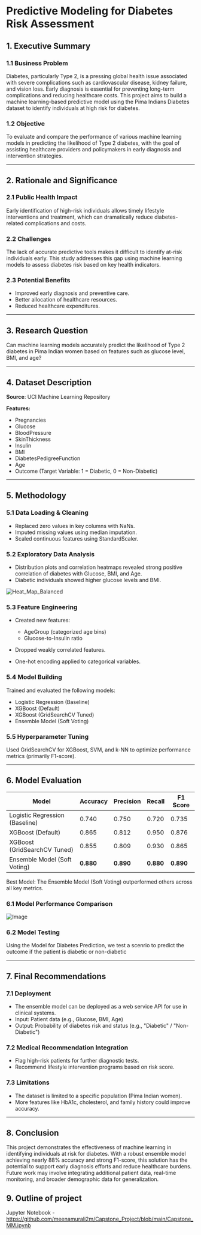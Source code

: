 # Predictive Modeling for Diabetes Risk Assessment

## 1. Executive Summary

### 1.1 Business Problem

Diabetes, particularly Type 2, is a pressing global health issue associated with severe complications such as cardiovascular disease, kidney failure, and vision loss. Early diagnosis is essential for preventing long-term complications and reducing healthcare costs. This project aims to build a machine learning-based predictive model using the Pima Indians Diabetes dataset to identify individuals at high risk for diabetes.

### 1.2 Objective

To evaluate and compare the performance of various machine learning models in predicting the likelihood of Type 2 diabetes, with the goal of assisting healthcare providers and policymakers in early diagnosis and intervention strategies.

---

## 2. Rationale and Significance

### 2.1 Public Health Impact

Early identification of high-risk individuals allows timely lifestyle interventions and treatment, which can dramatically reduce diabetes-related complications and costs.

### 2.2 Challenges

The lack of accurate predictive tools makes it difficult to identify at-risk individuals early. This study addresses this gap using machine learning models to assess diabetes risk based on key health indicators.

### 2.3 Potential Benefits

* Improved early diagnosis and preventive care.
* Better allocation of healthcare resources.
* Reduced healthcare expenditures.

---

## 3. Research Question

Can machine learning models accurately predict the likelihood of Type 2 diabetes in Pima Indian women based on features such as glucose level, BMI, and age?

---

## 4. Dataset Description

**Source**: UCI Machine Learning Repository

**Features:**

* Pregnancies
* Glucose
* BloodPressure
* SkinThickness
* Insulin
* BMI
* DiabetesPedigreeFunction
* Age
* Outcome (Target Variable: 1 = Diabetic, 0 = Non-Diabetic)

---

## 5. Methodology

### 5.1 Data Loading & Cleaning

* Replaced zero values in key columns with NaNs.
* Imputed missing values using median imputation.
* Scaled continuous features using StandardScaler.

### 5.2 Exploratory Data Analysis

* Distribution plots and correlation heatmaps revealed strong positive correlation of diabetes with Glucose, BMI, and Age.
* Diabetic individuals showed higher glucose levels and BMI.

![Heat_Map_Balanced](https://github.com/user-attachments/assets/1614d48d-40de-4fff-b5f8-ee4cce0e7ee6)

### 5.3 Feature Engineering

* Created new features:

  * AgeGroup (categorized age bins)
  * Glucose-to-Insulin ratio
* Dropped weakly correlated features.
* One-hot encoding applied to categorical variables.

### 5.4 Model Building

Trained and evaluated the following models:

* Logistic Regression (Baseline)
* XGBoost (Default)
* XGBoost (GridSearchCV Tuned)
* Ensemble Model (Soft Voting) 

### 5.5 Hyperparameter Tuning

Used GridSearchCV for XGBoost, SVM, and k-NN to optimize performance metrics (primarily F1-score).

---

## 6. Model Evaluation

| **Model**                      | **Accuracy** | **Precision** | **Recall** | **F1 Score** |
| ------------------------------ | ------------ | ------------- | ---------- | ------------ |
| Logistic Regression (Baseline) | 0.740        | 0.750         | 0.720      | 0.735        |
| XGBoost (Default)              | 0.865        | 0.812         | 0.950      | 0.876        |
| XGBoost (GridSearchCV Tuned)   | 0.855        | 0.809         | 0.930      | 0.865        |
| Ensemble Model (Soft Voting)   | **0.880**    | **0.890**     | **0.880**  | **0.890**    |

Best Model: The Ensemble Model (Soft Voting) outperformed others across all key metrics.


### 6.1 Model Performance Comparison

![Image](https://github.com/user-attachments/assets/16ac0f9c-7998-4738-b517-3058df8691b5)

### 6.2 Model Testing


Using the Model for Diabetes Prediction, we test a scenrio to predict the outcome if the patient is diabetic or non-diabetic

---

## 7. Final Recommendations

### 7.1 Deployment

* The ensemble model can be deployed as a web service API for use in clinical systems.
* Input: Patient data (e.g., Glucose, BMI, Age)
* Output: Probability of diabetes risk and status (e.g., "Diabetic" / "Non-Diabetic")

### 7.2 Medical Recommendation Integration

* Flag high-risk patients for further diagnostic tests.
* Recommend lifestyle intervention programs based on risk score.

### 7.3 Limitations

* The dataset is limited to a specific population (Pima Indian women).
* More features like HbA1c, cholesterol, and family history could improve accuracy.

---

## 8. Conclusion

This project demonstrates the effectiveness of machine learning in identifying individuals at risk for diabetes. With a robust ensemble model achieving nearly 88% accuracy and strong F1-score, this solution has the potential to support early diagnosis efforts and reduce healthcare burdens. Future work may involve integrating additional patient data, real-time monitoring, and broader demographic data for generalization.


## 9. Outline of project

Jupyter Notebook - https://github.com/meenamurali2m/Capstone_Project/blob/main/Capstone_MM.ipynb

